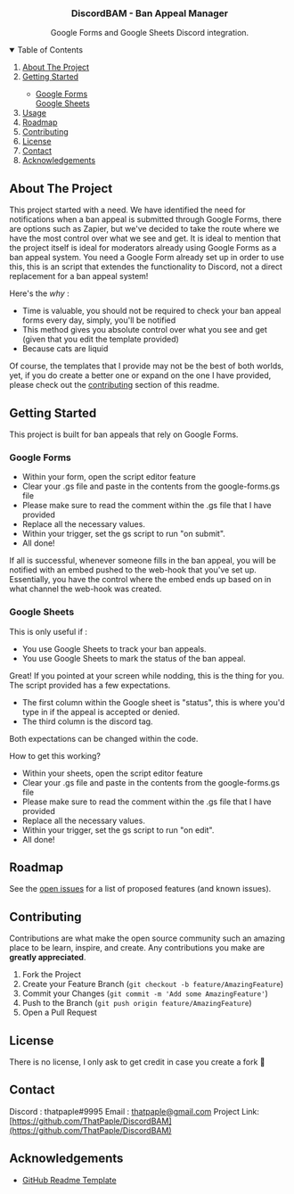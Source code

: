 <h3 align="center">DiscordBAM - Ban Appeal Manager</h3>
  <p align="center">
    Google Forms and Google Sheets Discord integration.
    <br />
</p>




<!-- TABLE OF CONTENTS -->
<details open="open">
  <summary>Table of Contents</summary>
  <ol>
    <li>
      <a href="#about-the-project">About The Project</a>
    </li>
    <li>
      <a href="#getting-started">Getting Started</a>
    </li>
    <ul>
    <li>
      <a href="#google-forms">Google Forms</a> </li>
     <a href="#google-sheets">Google Sheets</a>
    </ul>
    <li><a href="#usage">Usage</a></li>
    <li><a href="#roadmap">Roadmap</a></li>
    <li><a href="#contributing">Contributing</a></li>
    <li><a href="#license">License</a></li>
    <li><a href="#contact">Contact</a></li>
    <li><a href="#acknowledgements">Acknowledgements</a></li>
  </ol>
</details>



<!-- ABOUT THE PROJECT -->
## About The Project

This project started with a need. We have identified the need for notifications when a ban appeal is submitted through Google Forms, there are options such as Zapier, but we've decided to take the route where we have the most control over what we see and get. It is ideal to mention that the project itself is ideal for moderators already using Google Forms as a ban appeal system. You need a Google Form already set up in order to use this, this is an script that extendes the functionality to Discord, not a direct replacement for a ban appeal system!

Here's the *why* :
* Time is valuable, you should not be required to check your ban appeal forms every day, simply, you'll be notified
* This method gives you absolute control over what you see and get (given that you edit the template provided)
* Because cats are liquid

Of course, the templates that I provide may not be the best of both worlds, yet, if you do create a better one or expand on the one I have provided, please check out the <a href="#contributing">contributing</a> section of this readme.

<!-- GETTING STARTED -->
## Getting Started

This project is built for ban appeals that rely on Google Forms.

### Google Forms

* Within your form, open the script editor feature 
* Clear your .gs file and paste in the contents from the google-forms.gs file 
* Please make sure to read the comment within the .gs file that I have provided
* Replace all the necessary values.
* Within your trigger, set the gs script to run "on submit".
* All done!

If all is successful, whenever someone fills in the ban appeal, you will be notified with an embed pushed to the web-hook that you've set up. Essentially, you have the control where the embed ends up based on in what channel the web-hook was created. 

### Google Sheets

This is only useful if : 
* You use Google Sheets to track your ban appeals.
* You use Google Sheets to mark the status of the ban appeal.

Great! If you pointed at your screen while nodding, this is the thing for you.
The script provided has a few expectations.
* The first column within the Google sheet is "status", this is where you'd type in if the appeal is accepted or denied.
* The third column is the discord tag. 

Both expectations can be changed within the code.

How to get this working?
* Within your sheets, open the script editor feature 
* Clear your .gs file and paste in the contents from the google-forms.gs file 
* Please make sure to read the comment within the .gs file that I have provided
* Replace all the necessary values.
* Within your trigger, set the gs script to run "on edit".
* All done!

<!-- ROADMAP -->
## Roadmap

See the [open issues](https://github.com/ThatPaple/DiscordBAM/issues) for a list of proposed features (and known issues).



<!-- CONTRIBUTING -->
## Contributing

Contributions are what make the open source community such an amazing place to be learn, inspire, and create. Any contributions you make are **greatly appreciated**.

1. Fork the Project
2. Create your Feature Branch (`git checkout -b feature/AmazingFeature`)
3. Commit your Changes (`git commit -m 'Add some AmazingFeature'`)
4. Push to the Branch (`git push origin feature/AmazingFeature`)
5. Open a Pull Request



<!-- LICENSE -->
## License

There is no license, I only ask to get credit in case you create a fork 🧡



<!-- CONTACT -->
## Contact

Discord : thatpaple#9995
Email : thatpaple@gmail.com
Project Link: [https://github.com/ThatPaple/DiscordBAM](https://github.com/ThatPaple/DiscordBAM)



<!-- ACKNOWLEDGEMENTS -->
## Acknowledgements
* [GitHub Readme Template](https://github.com/othneildrew/Best-README-Template/)
